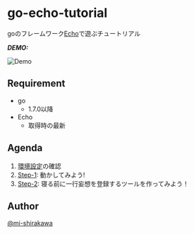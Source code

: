 # go-echo-tutorial

goのフレームワーク[Echo](https://echo.labstack.com)で遊ぶチュートリアル

***DEMO:***

![Demo](https://{T.B.D})

## Requirement

- go
    - 1.7.0以降
- Echo
    - 取得時の最新

## Agenda

1. [環境設定](https://github.com/dip-dev/go-echo-tutorial/blob/master/環境設定.md)の確認
1. [Step-1](https://github.com/dip-dev/go-echo-tutorial/blob/master/Step-1.md): 動かしてみよう!
1. [Step-2](https://github.com/dip-dev/go-echo-tutorial/blob/master/Step-2.md): 寝る前に一行妄想を登録するツールを作ってみよう！


## Author

[@mi-shirakawa](https://github.com/mi-shirakawa)
